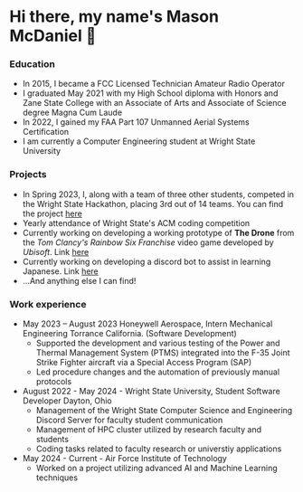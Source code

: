 # Hi there, my name's Mason McDaniel 👋


### Education
- In 2015, I became a FCC Licensed Technician Amateur Radio Operator
- I graduated May 2021 with my High School diploma with Honors and Zane State College with an Associate of Arts and Associate of Science degree Magna Cum Laude
- In 2022, I gained my FAA Part 107 Unmanned Aerial Systems Certification
- I am currently a Computer Engineering student at Wright State University


### Projects
- In Spring 2023, I, along with a team of three other students, competed in the Wright State Hackathon, placing 3rd out of 14 teams. You can find the project [here](https://github.com/NicoleP23/Hackathon-Team-18.)
- Yearly attendance of Wright State's ACM coding competition
- Currently working on developing a working prototype of **The Drone** from the _Tom Clancy's Rainbow Six Franchise_ video game developed by _Ubisoft_. Link [here](https://github.com/Kokuko3/ScoutBot)
- Currently working on developing a discord bot to assist in learning Japanese. Link [here](https://github.com/Kokuko3/Narubot)
- ...And anything else I can find!


### Work experience
- May 2023 – August 2023 Honeywell Aerospace, Intern Mechanical Engineering Torrance California. (Software Development)
    - Supported the development and various testing of the Power and Thermal Management System (PTMS) integrated into the F-35 Joint Strike Fighter aircraft via a Special          Access Program (SAP)
    - Led procedure changes and the automation of previously manual protocols
- August 2022 - May 2024 - Wright State University, Student Software Developer Dayton, Ohio
    - Management of the Wright State Computer Science and Engineering Discord Server for faculty student communication
    - Management of HPC cluster utilized by research faculty and students
    - Coding tasks related to faculty research or universtiy applications
- May 2024 - Current - Air Force Institute of Technology
    - Worked on a project utilizing advanced AI and Machine Learning techniques
